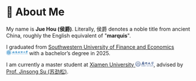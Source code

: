 # 🌟 About Me

My name is **Jue Hou (侯爵)**. Literally, 侯爵 denotes a noble title from ancient China, roughly the English equivalent of "**marquis**".

I graduated from <a href='https://www.swufe.edu.cn/'>Southwestern University of Finance and Economics <img src='./images/title/SWUFE.png' alt="Southwestern University of Finance and Economics" style="height: 1em;"></a> with a bachelor’s degree in 2025.

I am currently a master student at <a href='https://www.xmu.edu.cn/'>Xiamen University <img src='./images/title/XMU.png' alt="Xiamen University" style="height: 1em;"></a>, advised by [Prof. Jinsong Su (苏劲松)](https://scholar.google.com/citations?user=w6qCk3sAAAAJ).
